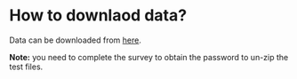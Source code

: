 # How to downlaod data?

Data can be downloaded from [here](https://www.kaggle.com/c/walmart-recruiting-trip-type-classification/data).

**Note:** you need to complete the survey to obtain the password to un-zip the test files.